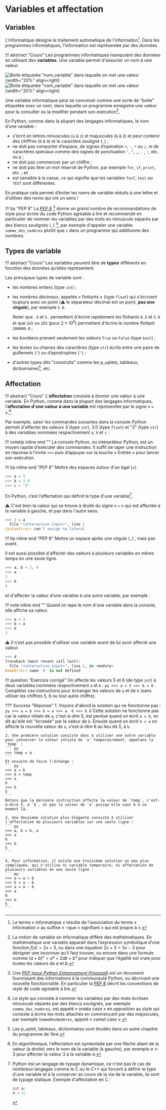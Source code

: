# Variables et affectation

## Variables
L'informatique désigne le traitement automatique de l'information[^1.1]. Dans les programmes informatiques, l'information est représentée par des données.

[^1.1]: Le terme « informatique » résulte de l'association du terme « information » au suffixe « -ique » signifiant « qui est propre à ».

!!! abstract "Cours" 
    Les programmes informatiques manipulent des données en utilisant des **variables**. Une variable permet d'associer un nom à une valeur.


![Boite étiquetée "nom_variable" dans laquelle on met une valeur](assets/1-variables-boite-light-mode.png#only-light){width="20%" align=right}
![Boite étiquetée "nom_variable" dans laquelle on met une valeur](assets/1-variables-boite-dark-mode.png#only-dark){width="20%" align=right}

Une variable informatique peut se concevoir comme une sorte de “boite” étiquetée avec un nom, dans laquelle un programme enregistre une valeur pour la consulter ou la modifier pendant son exécution[^1.2].

[^1.2]:
    La notion de variable en informatique diffère des mathématiques. En mathématique une variable apparait dans l’expression symbolique d’une fonction $f(x)=2x+3$, ou dans une équation $2x+3=5x-3$ pour désigner une inconnue qu’il faut trouver, ou encore dans  une formule comme $(a+b)² =a²+2ab+b²$ pour indiquer que l’égalité est vraie pour toutes les valeurs de $a$ et $b$.

En Python, comme dans la plupart des langages informatiques, le nom d’une variable :

- s'écrit en lettres minuscules (```a``` à ```z```) et majuscules (```A``` à ```Z```) et peut contenir des chiffres (```0``` à ```9```) et le caractère souligné (```_```) ;
- ne doit pas comporter d’espace, de signes d’opération ```+```, ```-```, ```*``` ou ```/```, ni de caractères spéciaux comme des signes de ponctuation `'`, `"`, `,`, `.` , `:`, etc. ou `@` ;
- ne doit pas commencer par un chiffre ;
- ne doit pas être un mot réservé de Python, par exemple ```for```, ```if```, ```print```, etc. ; et
- est sensible à la casse, ce qui signifie que les variables ```TesT```, ```test``` ou ```TEST``` sont différentes.

En pratique cela permet d’éviter les noms de variable réduits à une lettre et d’utiliser des noms qui ont un sens ! 

!!! tip "PEP 8" 
    La [PEP 8](https://peps.python.org/pep-0008/) [^1.3] donne un grand nombre de recommandations de style pour écrire du code Python agréable à lire et recommande en particulier de nommer les variables par des mots en minuscule séparés par des blancs soulignés  (```_```) [^1.4], par exemple d'appeler une variable `somme_des_nombres` plutôt que `s` dans un programme qui additionne des nombres.



[^1.3]:
    Une [PEP (pour *Python Enhancement Proposal*)](https://www.python.org/dev/peps/#introduction) est un document fournissant des informations à la communauté Python, ou décrivant une nouvelle fonctionnalité. En particulier la [PEP 8](https://peps.python.org/pep-0008/) décrit les conventions de style de code agréable à lire.

[^1.4]: 
    Le style qui consiste à nommer les variables par des mots écritsen minuscule séparés par des blancs soulignés, par exemple `somme_des_nombres`, est appelé  « *snake case* » en opposition au style qui consiste à écrire les mots attachés en commençant par des majuscules, par exemple ```SommeDesNombres```, appelé « *camel case* ».

## Types de variable

!!! abstract "Cours" 
    Les variables peuvent être de **types** différents en fonction des données qu’elles représentent.

Les principaux types de variable sont :

-   les nombres entiers (type ```int```) ;
-   les nombres décimaux, appelés « flottants » (type ```float```) qui s'écrivent toujours avec un point (:warning: le séparateur décimal est un point, **pas une virgule**), par exemple `5.0`.

    Noter que `.5` et `5.` permettent d'écrire rapidement les flottants `0.5` et `5.0` et que `2e5` ou `2E5` (pour $2 \times 10^5$) permettent d'écrire le nombre flottant `200000.0` ;

-   les booléens prenant seulement les valeurs `True` ou `False` (type ```bool```) ;
-   les textes ou chaines des caractères (type ```str```) écrits entre une paire de guillemets (```"```) ou d’apostrophes (```'```) ;
-   d'autres types dits "construits" comme les p_uplets, tableaux, dictionnaires[^1.5], etc.

[^1.5]: Les p_uplet, tableaux, dictionnaires sont étudiés dans un autre chapitre du programme de 1ère.

##	Affectation

!!! abstract "Cours" 
    L'**affectation** consiste à donner une valeur à une variable. En Python, comme dans la plupart des langages informatiques, l’**affectation d'une valeur à une variable** est représentée par le signe « `=` ».[^1.6]

[^1.6]: En algorithmique, l’affectation est symbolisée par une flèche allant de la valeur (à droite) vers le nom de la variable (à gauche), par exemple $a←3$ pour affecter  la valeur $3$ à la variable $a$.

Par exemple, saisir les commandes suivantes dans la console Python permet d'affecter les valeurs 3 (type `int`), 3.0 (type `float`) et "3" (type `str`) à des variables nommées respectivement `a`, `b` et `c`  :

!!! notetip inline end "" 
    La console Python, ou interpréteur Python, est un moyen rapide d’exécuter des commandes. Il suffit de taper une instruction en réponse à l’invite `>>>` puis d’appuyer sur la touche « Entrée » pour lancer son exécution.

!!! tip inline end "PEP 8" 
    Mettre des espaces autour d'un égal (`=`).

``` py 
>>> a = 3
>>> b = 3.0
>>> c = "3"
```

En Python, c’est l’affectation qui définit le type d'une variable[^1.7].

[^1.7]: 
    Python est un langage de typage dynamique, ce n'est pas le cas de nombreux langages comme le C  ou le C++ qui forcent à définir le type d'une variable et à le conserver au cours de la vie de la variable, ils sont de typage statique. 
    Exemple d'affectation en C :  
    ```C
    int a;
    a = 3; 
    ```



:warning:  C'est bien la valeur qui se trouve à droite du signe « `=` » qui est affectée à la variable à gauche, et pas dans l'autre sens.
``` py 
>>> 3 = a
  File "<interactive input>", line 1
SyntaxError: can't assign to literal
```

!!! tip inline end "PEP 8" 
    Mettre un espace après une virgule (`,`) , mais pas avant.

Il est aussi possible d'affecter des valeurs à plusieurs variables en même temps en une seule ligne.
``` py 
>>> a, b = 3, 4
>>> a
3
>>> b
4
```

et d'affecter la valeur d’une variable à une autre variable, par exemple :

!!! note inline end "" 
	Quand on tape le nom d'une variable dans la console, elle affiche sa valeur.

``` py 
>>> a = 3
>>> b = a
>>> b
3
```


:warning: Il n'est pas possible d'utiliser une variable avant de lui avoir affecté une valeur.
``` py 
>>> d
Traceback (most recent call last):
  File "<interactive input>", line 1, in <module>
NameError: name 'd' is not defined
```

!!! question "Exercice corrigé" 
	On affecte les valeurs 5 et 6 (de type `int`)  à deux variables nommées respectivement `a` et `b` :
    ``` py
    >>> a = 5
    >>> b = 6
    ```
    Compléter ces instructions pour échanger les valeurs de `a` et de `b` (sans utiliser les chiffres 5, 6 ou tout autre chiffre).
    

??? Success "Réponse"
    1. Voyons d'abord la solution qui ne fonctionne pas :
    ``` py
    >>> a = b
    >>> b = a
    >>> a 
    6
    >>> b
    6
    ```
    Cette solution ne fonctionne pas car la valeur intiale de `a`, c'est-à-dire 5, est perdue quand on écrit `a = b`, on dit qu'elle est "écrasée" par la valeur de `b`. Ensuite quand on écrit `b = a` on affecte la nouvelle valeur de `a`, c'est-à-dire 6 au lieu de 5, à `b`.

    2. Une première solution consiste donc à utiliser une autre variable pour conserver la valeur intiale de `a` temporairement, appelons la `temp` :
    ``` py
    >>> temp = a
    ```
    Et ensuite de faire l'échange : 
    ``` py
    >>> a = b
    >>> b = temp
    >>> a
    6
    >>> b
    5
    ```
    Notons que la dernière instruction affecte la valeur de `temp`, c'est-à-dire 5, à `b`, et pas la valeur de `a` puisqu'elle vaut 6 à ce moment là.

    3. Une deuxième solution plus élégante consiste à utiliser l'affectation de plusieurs variables sur une seule ligne :
    ``` py
    >>> a, b = b, a
    >>> a
    6
    >>> b
    5
    ```

    4. Pour information, il existe une troisième solution un peu plus compliquée, qui n'utilise ni variable temporaire, ni affectation de plusieurs variables en une seule ligne :
    ``` py
    >>> a = a + b
    >>> b = a - b
    >>> a = a - b
    >>> a
    6
    >>> b
    5
    ```

